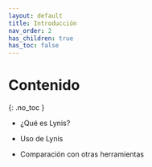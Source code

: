 ```yaml
---
layout: default
title: Introducción
nav_order: 2
has_children: true
has_toc: false
---
```


# Contenido
{: .no_toc }

* ¿Qué es Lynis?

* Uso de Lynis

* Comparación con otras herramientas